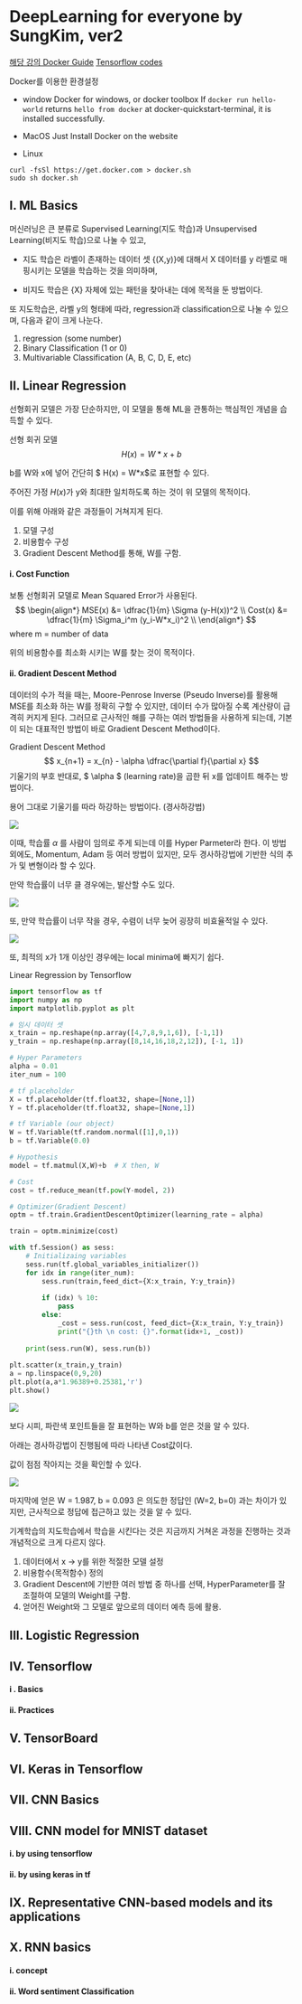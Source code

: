 # DeepLearning for everyone by SungKim, ver2
[해당 강의 Docker Guide](https://github.com/deeplearningzerotoall/TensorFlow/blob/master/docker_user_guide.md)
[Tensorflow codes](https://github.com/deeplearningzerotoall/TensorFlow)

Docker를 이용한 환경설정

* window
Docker for windows, or docker toolbox
If `docker run hello-world` returns `hello from docker` at docker-quickstart-terminal, it is installed successfully.


* MacOS
Just Install Docker on the website

* Linux
```
curl -fsSl https://get.docker.com > docker.sh
sudo sh docker.sh
```

## I. ML Basics
머신러닝은 큰 분류로 Supervised Learning(지도 학습)과 Unsupervised Learning(비지도 학습)으로 나눌 수 있고,

* 지도 학습은 라벨이 존재하는 데이터 셋 {(X,y)}에 대해서 X 데이터를 y 라벨로 매핑시키는 모델을 학습하는 것을 의미하며,

* 비지도 학습은 {X} 자체에 있는 패턴을 찾아내는 데에 목적을 둔 방법이다.

또 지도학습은, 라벨 y의 형태에 따라, regression과 classification으로 나눌 수 있으며, 다음과 같이 크게 나눈다.
1. regression (some number)
2. Binary Classification (1 or 0)
3. Multivariable Classification (A, B, C, D, E, etc)

## II. Linear Regression
선형회귀 모델은 가장 단순하지만, 이 모델을 통해 ML을 관통하는 핵심적인 개념을 습득할 수 있다.

선형 회귀 모델
$$
H(x) = W*x+b
$$

b를 W와 x에 넣어 간단히 $ H(x) = W*x$로 표현할 수 있다.

주어진 가정 $H(x)$가 y와 최대한 일치하도록 하는 것이 위 모델의 목적이다.

이를 위해 아래와 같은 과정들이 거쳐지게 된다.



1. 모델 구성
2. 비용함수 구성
3. Gradient Descent Method를 통해, W를 구함.



#### i. Cost Function

보통 선형회귀 모델로 Mean Squared Error가 사용된다.
$$
\begin{align*}
MSE(x) &= \dfrac{1}{m} \Sigma (y-H(x))^2 \\
Cost(x) &= \dfrac{1}{m} \Sigma_i^m (y_i-W*x_i)^2 \\
\end{align*}
$$
where m = number of data 



위의 비용함수를 최소화 시키는 W를 찾는 것이 목적이다.

#### ii. Gradient Descent Method

데이터의 수가 적을 때는, Moore-Penrose Inverse (Pseudo Inverse)를 활용해  MSE를 최소화 하는 W를 정확히 구할 수 있지만, 데이터 수가 많아질 수록 계산량이 급격히 커지게 된다. 그러므로 근사적인 해를 구하는 여러 방법들을 사용하게 되는데, 기본이 되는 대표적인 방법이 바로 Gradient Descent Method이다.



Gradient Descent Method
$$
x_{n+1} = x_{n} - \alpha \dfrac{\partial f}{\partial x}
$$
기울기의 부호 반대로, $ \alpha $ (learning rate)을 곱한 뒤 x를 업데이트 해주는 방법이다.

용어 그대로 기울기를 따라 하강하는 방법이다. (경사하강법)

![](./imgs/gradientDescent1.png)



이때, 학습률 $\alpha$ 를 사람이 임의로 주게 되는데 이를 Hyper Parmeter라 한다. 이 방법 외에도, Momentum, Adam 등 여러 방법이 있지만, 모두 경사하강법에 기반한 식의 추가 및 변형이라 할 수 있다.



만약 학습률이 너무 클 경우에는, 발산할 수도 있다.

![](./imgs/gradientDescent2lglr.png)



또, 만약 학습률이 너무 작을 경우, 수렴이 너무 늦어 굉장히 비효율적일 수 있다.

![](./imgs/gradientDescent3smlr.png)

또, 최적의 x가 1개 이상인 경우에는 local minima에 빠지기 쉽다.



Linear Regression by Tensorflow

```python
import tensorflow as tf
import numpy as np
import matplotlib.pyplot as plt

# 임시 데이터 셋
x_train = np.reshape(np.array([4,7,8,9,1,6]), [-1,1])
y_train = np.reshape(np.array([8,14,16,18,2,12]), [-1, 1])

# Hyper Parameters
alpha = 0.01
iter_num = 100

# tf placeholder
X = tf.placeholder(tf.float32, shape=[None,1])
Y = tf.placeholder(tf.float32, shape=[None,1])

# tf Variable (our object)
W = tf.Variable(tf.random.normal([1],0,1))
b = tf.Variable(0.0)

# Hypothesis
model = tf.matmul(X,W)+b  # X then, W

# Cost
cost = tf.reduce_mean(tf.pow(Y-model, 2))

# Optimizer(Gradient Descent)
optm = tf.train.GradientDescentOptimizer(learning_rate = alpha)

train = optm.minimize(cost)

with tf.Session() as sess:
    # Initializaing variables
    sess.run(tf.global_variables_initializer())
    for idx in range(iter_num):
        sess.run(train,feed_dict={X:x_train, Y:y_train})
        
        if (idx) % 10:
            pass
        else:
            _cost = sess.run(cost, feed_dict={X:x_train, Y:y_train})
            print("{}th \n cost: {}".format(idx+1, _cost))
            
    print(sess.run(W), sess.run(b))
    
plt.scatter(x_train,y_train)
a = np.linspace(0,9,20)
plt.plot(a,a*1.96389+0.25381,'r')
plt.show()
```



![](./imgs/LR_result1.png)

보다 시피, 파란색 포인트들을 잘 표현하는 W와  b를 얻은 것을 알 수 있다. 

아래는 경사하강법이 진행됨에 따라 나타낸 Cost값이다.

값이 점점 작아지는 것을 확인할 수 있다.

![](./imgs/LR_cost1.png)

마지막에 얻은 W = 1.987, b = 0.093 은 의도한 정답인 (W=2, b=0) 과는 차이가 있지만, 근사적으로 정답에 접근하고 있는 것을 알 수 있다.



기계학습의 지도학습에서 학습을 시킨다는 것은 지금까지 거쳐온 과정을 진행하는 것과 개념적으로 크게 다르지 않다.

1. 데이터에서 x -> y를 위한 적절한 모델 설정
2. 비용함수(목적함수) 정의
3. Gradient Descent에 기반한 여러 방법 중 하나를 선택, HyperParameter를 잘 조절하여 모델의 Weight를 구함. 
4. 얻어진 Weight와 그 모델로 앞으로의 데이터 예측 등에 활용.



## III. Logistic Regression







## IV. Tensorflow

#### i . Basics







#### ii. Practices







## V. TensorBoard







## VI. Keras in Tensorflow







## VII. CNN Basics





## VIII. CNN model for MNIST dataset



#### i. by using tensorflow





#### ii. by using keras in tf



## IX. Representative CNN-based models and its applications





## X. RNN basics

#### i. concept



#### ii. Word sentiment Classification







